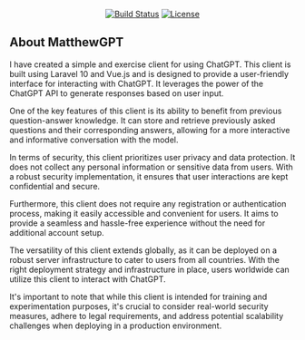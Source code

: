 
<p align="center">
<a href="https://github.com/laravel/framework/actions"><img src="https://github.com/laravel/framework/workflows/tests/badge.svg" alt="Build Status"></a>
<a href="https://packagist.org/packages/laravel/framework"><img src="https://img.shields.io/packagist/l/laravel/framework" alt="License"></a>
</p>

## About MatthewGPT

I have created a simple and exercise client for using ChatGPT. This client is built using Laravel 10 and Vue.js and is designed to provide a user-friendly interface for interacting with ChatGPT. It leverages the power of the ChatGPT API to generate responses based on user input.

One of the key features of this client is its ability to benefit from previous question-answer knowledge. It can store and retrieve previously asked questions and their corresponding answers, allowing for a more interactive and informative conversation with the model.

In terms of security, this client prioritizes user privacy and data protection. It does not collect any personal information or sensitive data from users. With a robust security implementation, it ensures that user interactions are kept confidential and secure.

Furthermore, this client does not require any registration or authentication process, making it easily accessible and convenient for users. It aims to provide a seamless and hassle-free experience without the need for additional account setup.

The versatility of this client extends globally, as it can be deployed on a robust server infrastructure to cater to users from all countries. With the right deployment strategy and infrastructure in place, users worldwide can utilize this client to interact with ChatGPT.

It's important to note that while this client is intended for training and experimentation purposes, it's crucial to consider real-world security measures, adhere to legal requirements, and address potential scalability challenges when deploying in a production environment.

